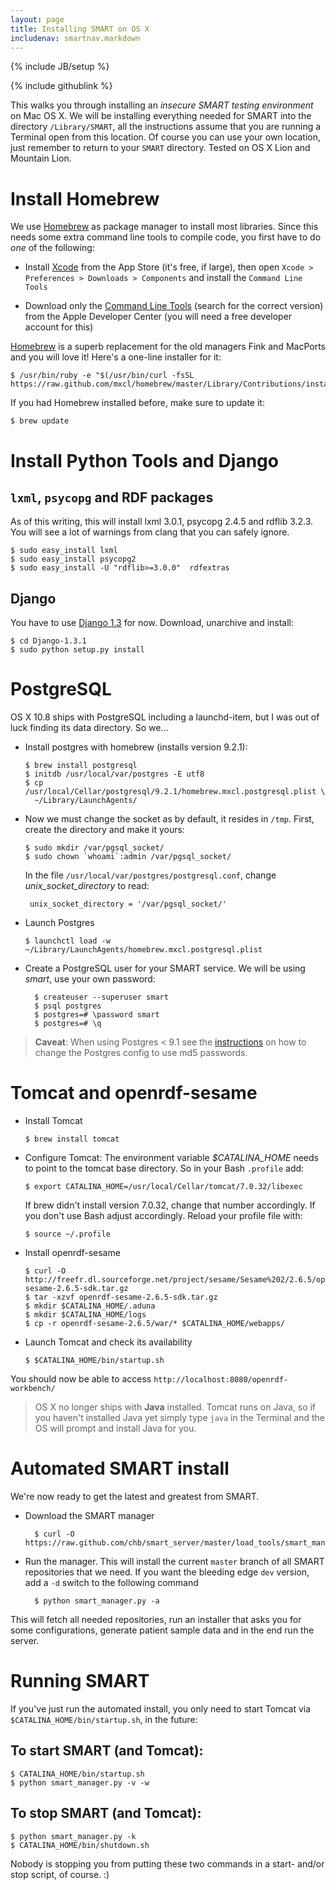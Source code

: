 ```yaml
---
layout: page
title: Installing SMART on OS X
includenav: smartnav.markdown
---
```


{% include JB/setup %}

<div class='simple_small_box'>{% include githublink %}</div>

This walks you through installing an *insecure SMART testing environment* on
Mac OS X. We will be installing everything needed for SMART into the directory
`/Library/SMART`, all the instructions assume that you are running a Terminal
open from this location. Of course you can use your own location, just remember
to return to your `SMART` directory. Tested on OS X Lion and Mountain Lion.

# Install Homebrew

We use [Homebrew] as package manager to install most libraries. Since this
needs some extra command line tools to compile code, you first have to do
*one* of the following:

* Install [Xcode] from the App Store (it's free, if large), then open
  `Xcode > Preferences > Downloads > Components` and install the `Command Line
  Tools`

* Download only the [Command Line Tools][shell] (search for the correct version) from
  the Apple Developer Center (you will need a free developer account for this)


[Homebrew] is a superb replacement for the old managers Fink and MacPorts and
you will love it! Here's a one-line installer for it:

    $ /usr/bin/ruby -e "$(/usr/bin/curl -fsSL https://raw.github.com/mxcl/homebrew/master/Library/Contributions/install_homebrew.rb)"

If you had Homebrew installed before, make sure to update it:

    $ brew update

[Homebrew]: http://mxcl.github.com/homebrew/
[Xcode]: http://itunes.apple.com/ch/app/xcode/id497799835?l=en&mt=12
[shell]: https://developer.apple.com/downloads/index.action


# Install Python Tools and Django

## `lxml`, `psycopg` and RDF packages

As of this writing, this will install lxml 3.0.1, psycopg 2.4.5 and rdflib 3.2.3. You will see a lot of warnings from clang that you can safely ignore.

    $ sudo easy_install lxml
    $ sudo easy_install psycopg2
    $ sudo easy_install -U "rdflib>=3.0.0"  rdfextras

## Django

You have to use [Django 1.3][django] for now. Download, unarchive and install:

    $ cd Django-1.3.1
    $ sudo python setup.py install


[lxml]: http://pypi.python.org/pypi/lxml/2.3.4#downloads
[psycopg]: http://initd.org/psycopg/
[django]: https://www.djangoproject.com/download/


# PostgreSQL

OS X 10.8 ships with PostgreSQL including a launchd-item, but I was out of luck finding its data directory. So we...

* Install postgres with homebrew (installs version 9.2.1):

      $ brew install postgresql
      $ initdb /usr/local/var/postgres -E utf8
      $ cp /usr/local/Cellar/postgresql/9.2.1/homebrew.mxcl.postgresql.plist \
        ~/Library/LaunchAgents/

* Now we must change the socket as by default, it resides in `/tmp`. First, create the directory and make it yours:

      $ sudo mkdir /var/pgsql_socket/
      $ sudo chown `whoami`:admin /var/pgsql_socket/
    
    In the file `/usr/local/var/postgres/postgresql.conf`, change _unix_socket_directory_ to read:

       unix_socket_directory = '/var/pgsql_socket/'

* Launch Postgres

      $ launchctl load -w ~/Library/LaunchAgents/homebrew.mxcl.postgresql.plist

* Create a PostgreSQL user for your SMART service. We will be using *smart*,
  use your own password:
      
        $ createuser --superuser smart
        $ psql postgres
        $ postgres=# \password smart
        $ postgres=# \q

> **Caveat**: When using Postgres < 9.1 see the [instructions] on how to change
the Postgres config to use md5 passwords.

[postgres-mac]: http://www.postgresql.org/download/macosx/
[instructions]: https://github.com/chb/smart_server


# Tomcat and openrdf-sesame

* Install Tomcat

      $ brew install tomcat

* Configure Tomcat: The environment variable *$CATALINA_HOME* needs to point
  to the tomcat base directory. So in your Bash `.profile` add:

      $ export CATALINA_HOME=/usr/local/Cellar/tomcat/7.0.32/libexec
  
  If brew didn't install version 7.0.32, change that number accordingly. If you don't use Bash adjust accordingly. Reload your profile file with:

      $ source ~/.profile

* Install openrdf-sesame

      $ curl -O http://freefr.dl.sourceforge.net/project/sesame/Sesame%202/2.6.5/openrdf-sesame-2.6.5-sdk.tar.gz
      $ tar -xzvf openrdf-sesame-2.6.5-sdk.tar.gz
      $ mkdir $CATALINA_HOME/.aduna
      $ mkdir $CATALINA_HOME/logs
      $ cp -r openrdf-sesame-2.6.5/war/* $CATALINA_HOME/webapps/
          
* Launch Tomcat and check its availability
  
      $ $CATALINA_HOME/bin/startup.sh
  
You should now be able to access `http://localhost:8080/openrdf-workbench/`

> OS X no longer ships with **Java** installed. Tomcat runs on Java, so if you haven't installed Java yet simply type `java` in the Terminal and the OS will prompt and install Java for you.


# Automated SMART install

We're now ready to get the latest and greatest from SMART.

* Download the SMART manager
  
        $ curl -O https://raw.github.com/chb/smart_server/master/load_tools/smart_manager.py

* Run the manager. This will install the current `master` branch of all SMART
  repositories that we need. If you want the bleeding edge `dev` version, add a
  `-d` switch to the following command

        $ python smart_manager.py -a

This will fetch all needed repositories, run an installer that asks you for some configurations, generate patient sample data and in the end run the server.


# Running SMART

If you've just run the automated install, you only need to start Tomcat via
`$CATALINA_HOME/bin/startup.sh`, in the future:

## To start SMART (and Tomcat):

    $ CATALINA_HOME/bin/startup.sh
    $ python smart_manager.py -v -w

## To stop SMART (and Tomcat):

    $ python smart_manager.py -k
    $ CATALINA_HOME/bin/shutdown.sh

Nobody is stopping you from putting these two commands in a start- and/or stop
script, of course. :)
